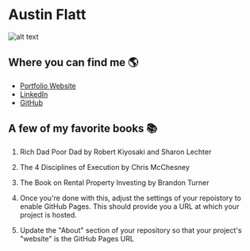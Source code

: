 # Austin Flatt

![alt text](https://media-exp1.licdn.com/dms/image/C4E03AQH7ISh0EB7yfA/profile-displayphoto-shrink_800_800/0/1626403453654?e=1636588800&v=beta&t=G2PfBJWmXu_WIgZ59_1WGOMtM-5_4oO7FIfUZzLVeQA "Austin Flatt")

## Where you can find me 🌎
   * [Portfolio Website](https://www.austinflatt.com)
   * [LinkedIn](https://www.linkedin.com/in/austindflatt)
   * [GitHub](https://www.github.com/austindflatt)

## A few of my favorite books 📚
   1. Rich Dad Poor Dad by Robert Kiyosaki and Sharon Lechter
   2. The 4 Disciplines of Execution by Chris McChesney
   3. The Book on Rental Property Investing by Brandon Turner


1. Once you're done with this, adjust the settings of your repoistory to enable GitHub Pages. This should provide you a URL at which your project is hosted.
2. Update the "About" section of your repository so that your project's "website" is the GitHub Pages URL
